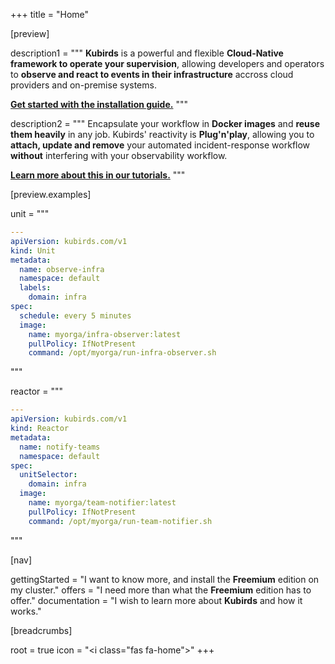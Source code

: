 +++
title = "Home"

[preview]

description1 = """
**Kubirds** is a powerful and flexible **Cloud-Native framework to operate your
supervision**, allowing developers and operators to **observe and react to events
in their infrastructure** accross cloud providers and on-premise systems.

**[Get started with the installation guide.](/getting-started/)**
"""

description2 = """
Encapsulate your workflow in **Docker images** and **reuse them heavily** in
any job. Kubirds' reactivity is **Plug'n'play**, allowing you to **attach,
update and remove** your automated incident-response workflow **without**
interfering with your observability workflow.

**[Learn more about this in our tutorials.](/docs/dockerized-supervision/)**
"""

[preview.examples]

unit = """
```yaml
---
apiVersion: kubirds.com/v1
kind: Unit
metadata:
  name: observe-infra
  namespace: default
  labels:
    domain: infra
spec:
  schedule: every 5 minutes
  image:
    name: myorga/infra-observer:latest
    pullPolicy: IfNotPresent
    command: /opt/myorga/run-infra-observer.sh
```
"""

reactor = """
```yaml
---
apiVersion: kubirds.com/v1
kind: Reactor
metadata:
  name: notify-teams
  namespace: default
spec:
  unitSelector:
    domain: infra
  image:
    name: myorga/team-notifier:latest
    pullPolicy: IfNotPresent
    command: /opt/myorga/run-team-notifier.sh
```
"""

[nav]

gettingStarted = "I want to know more, and install the **Freemium** edition on my cluster."
offers = "I need more than what the **Freemium** edition has to offer."
documentation = "I wish to learn more about **Kubirds** and how it works."

[breadcrumbs]

root = true
icon = "<i class=\"fas fa-home\"></i>"
+++
